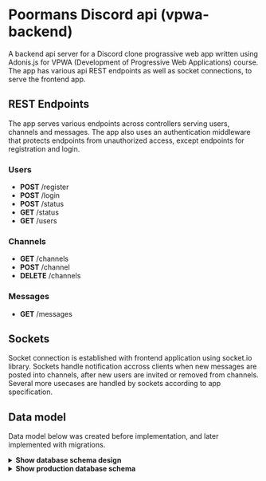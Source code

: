 # Poormans Discord api (vpwa-backend)

A backend api server for a Discord clone prograssive web app written using Adonis.js for VPWA (Development of Progressive Web Applications) course. The app has various api REST endpoints as well as socket connections, to serve the frontend app.

## REST Endpoints

The app serves various endpoints across controllers serving users, channels and messages. The app also uses an authentication middleware that protects endpoints from unauthorized access, except endpoints for registration and login.

### Users

- **POST** /register
- **POST** /login
- **POST** /status
- **GET** /status
- **GET** /users

### Channels

- **GET** /channels
- **POST** /channel
- **DELETE** /channels

### Messages

- **GET** /messages

## Sockets

Socket connection is established with frontend application using socket.io library. Sockets handle notification accross clients when new messages are posted into channels, after new users are invited or removed from channels. Several more usecases are handled by sockets according to app specification.

## Data model

Data model below was created before implementation, and later implemented with migrations.

<details>
<summary><b>Show database schema design</b></summary>

![DB](db_vpwa.svg)

</details>

<details>
<summary><b>Show production database schema</b></summary>

![DB](vpwa_db_datagrip.png)

</details>
